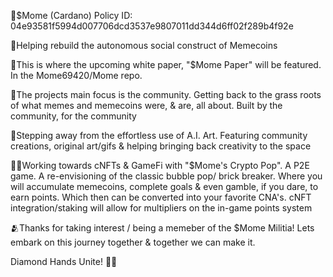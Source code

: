 🪪$Mome (Cardano) Policy ID: 04e93581f5994d007706dcd3537e9807011dd344d6ff02f289b4f92e

💪Helping rebuild the autonomous social construct of Memecoins

📑This is where the upcoming white paper, "$Mome Paper" will be featured. In the Mome69420/Mome repo.

🔭The projects main focus is the community. Getting back to the grass roots of what memes and memecoins were, & are, all about. Built by the community, for the community

🦶Stepping away from the effortless use of A.I. Art. Featuring community creations, original art/gifs & helping bringing back creativity to the space 

👷‍♀️Working towards cNFTs & GameFi with "$Mome's Crypto Pop". A P2E game. A re-envisioning of the classic bubble pop/ brick breaker. Where you will accumulate memecoins, complete goals & even gamble, if you dare, to earn points. Which then can be converted into your favorite CNA's. cNFT integration/staking will allow for multipliers on the in-game points system

🫂Thanks for taking interest / being a memeber of the $Mome Militia! Lets embark on this journey together & together we can make it. 

Diamond Hands Unite! 💎✊
<!---
Mome69420/Mome69420 is a ✨ special ✨ repository because its `README.md` (this file) appears on your GitHub profile.
You can click the Preview link to take a look at your changes.
--->
